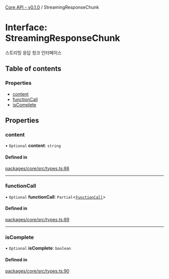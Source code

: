 [Core API - v0.1.0](/robota/api-reference/core/) / StreamingResponseChunk

# Interface: StreamingResponseChunk

스트리밍 응답 청크 인터페이스

## Table of contents

### Properties

- [content](/robota/api-reference/core/interfaces/StreamingResponseChunk#content)
- [functionCall](/robota/api-reference/core/interfaces/StreamingResponseChunk#functioncall)
- [isComplete](/robota/api-reference/core/interfaces/StreamingResponseChunk#iscomplete)

## Properties

### <a id="content" name="content"></a> content

• `Optional` **content**: `string`

#### Defined in

[packages/core/src/types.ts:88](https://github.com/robotaio/robota/blob/main/packages/core/src/types.ts#L88)

___

### <a id="functioncall" name="functioncall"></a> functionCall

• `Optional` **functionCall**: `Partial`\<[`FunctionCall`](/robota/api-reference/core/interfaces/FunctionCall)\>

#### Defined in

[packages/core/src/types.ts:89](https://github.com/robotaio/robota/blob/main/packages/core/src/types.ts#L89)

___

### <a id="iscomplete" name="iscomplete"></a> isComplete

• `Optional` **isComplete**: `boolean`

#### Defined in

[packages/core/src/types.ts:90](https://github.com/robotaio/robota/blob/main/packages/core/src/types.ts#L90)
